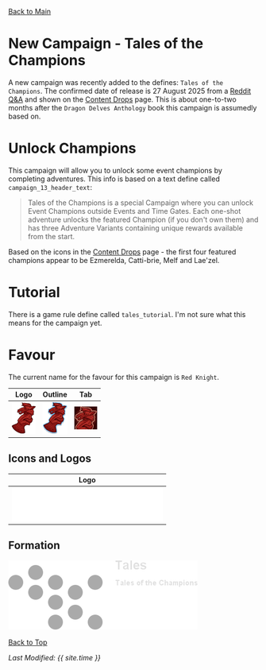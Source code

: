 [Back to Main](index.md)

# New Campaign - Tales of the Champions

A new campaign was recently added to the defines: `Tales of the Champions`. The confirmed date of release is 27 August 2025 from a [Reddit Q&A](https://www.reddit.com/r/idlechampions/comments/1lq1490/reddit_qa_258_with_exec_producer_chris/) and shown on the [Content Drops](contentdrops.md) page. This is about one-to-two months after the `Dragon Delves Anthology` book this campaign is assumedly based on.

# Unlock Champions

This campaign will allow you to unlock some event champions by completing adventures. This info is based on a text define called `campaign_13_header_text`:

> Tales of the Champions is a special Campaign where you can unlock Event Champions outside Events and Time Gates. Each one-shot adventure unlocks the featured Champion (if you don't own them) and has three Adventure Variants containing unique rewards available from the start.

Based on the icons in the [Content Drops](contentdrops.md) page - the first four featured champions appear to be Ezmerelda, Catti-brie, Melf and Lae'zel.

# Tutorial

There is a game rule define called `tales_tutorial`. I'm not sure what this means for the campaign yet.

# Favour

The current name for the favour for this campaign is `Red Knight`.

| Logo | Outline | Tab |
|---|---|---|
| ![Tales of the Champions Favour Logo](images/campaign_tales/favour.png) | ![Tales of the Champions Favour Outline Logo](images/campaign_tales/favour_outline.png) | ![Tales of the Champions Favour Tab Logo](images/campaign_tales/favour_tab.png) |

## Icons and Logos

| Logo |
|---|
| ![Tales of the Champions Campaign Logo](images/campaign_tales/logo.png) |

## Formation

<span class="formationBorder">![Tales of the Champions Formation](images/campaign_tales/formation.png)</span>

[Back to Top](#top)

*Last Modified: {{ site.time }}*